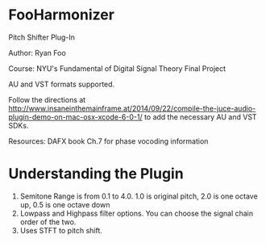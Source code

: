 # FooHarmonizer
Pitch Shifter Plug-In

Author: Ryan Foo

Course: NYU's Fundamental of Digital Signal Theory Final Project

AU and VST formats supported. 

Follow the directions at http://www.insaneinthemainframe.at/2014/09/22/compile-the-juce-audio-plugin-demo-on-mac-osx-xcode-6-0-1/ to add the necessary AU and VST SDKs.



Resources: DAFX book Ch.7 for phase vocoding information


# Understanding the Plugin
1. Semitone Range is from 0.1 to 4.0. 1.0 is original pitch, 2.0 is one octave up, 0.5 is one octave down
2. Lowpass and Highpass filter options. You can choose the signal chain order of the two.
3. Uses STFT to pitch shift. 
